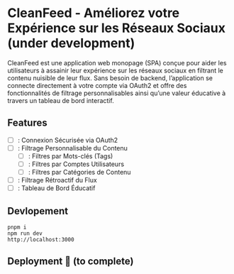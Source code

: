 # CleanFeed - Améliorez votre Expérience sur les Réseaux Sociaux (under development)

CleanFeed est une application web monopage (SPA) conçue pour aider les utilisateurs à assainir leur expérience sur les réseaux sociaux en filtrant le contenu nuisible de leur flux. Sans besoin de backend, l’application se connecte directement à votre compte via OAuth2 et offre des fonctionnalités de filtrage personnalisables ainsi qu’une valeur éducative à travers un tableau de bord interactif.

## Features 

- [ ] : Connexion Sécurisée via OAuth2
- [ ] : Filtrage Personnalisable du Contenu
  - [ ] : Filtres par Mots-clés (Tags)
  - [ ] : Filtres par Comptes Utilisateurs
  - [ ] : Filtres par Catégories de Contenu
- [ ] : Filtrage Rétroactif du Flux
- [ ] : Tableau de Bord Éducatif

## Devlopement 

```
pnpm i
npm run dev
http://localhost:3000
```

## Deployment 🚀 (to complete)

